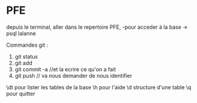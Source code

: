 # PFE
depuis le terminal,
aller dans le repertoire PFE,
-pour acceder à la base -> psql lalanne

Commandes git :
1. git status
2. git add <les nouveaux fichiers>
3. git commit -a //et la ecrire ce qu'on a fait
4. git push // va nous demander de nous identifier


\dt pour lister les tables de la base
\h pour l'aide
\d <table> structure d'une table
\q pour quitter
